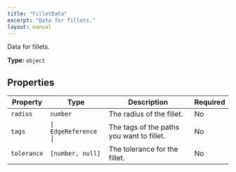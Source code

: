 ```yaml
---
title: "FilletData"
excerpt: "Data for fillets."
layout: manual
---
```


Data for fillets.



**Type:** `object`





## Properties

| Property | Type | Description | Required |
|----------|------|-------------|----------|
| `radius` |`number`| The radius of the fillet. | No |
| `tags` |`[` `EdgeReference` `]`| The tags of the paths you want to fillet. | No |
| `tolerance` |`[number, null]`| The tolerance for the fillet. | No |


